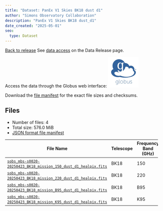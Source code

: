 ```yaml
---
title: "Dataset: PanEx V1 Skies BK18 dust d1"
author: "Simons Observatory Collaboration"
description: "PanEx V1 Skies BK18 dust_d1"
date_created: "2025-05-01"
seo:
  type: Dataset
---
```


[Back to release](./panexv1-bk18.html#datasets)
See [data access](./panexv1-bk18.html#data-access) on the Data Release page.

Access the data through the Globus web interface: [![Download via Globus](images/globus-logo.png)](https://app.globus.org/file-manager?origin_id=53b2a147-ae9d-4bbf-9d18-3b46d133d4bb&origin_path=%2Fpanexp_v1_bk18%2Fdust_d1%2F)

Download the [file manifest](https://g-0a470a.6b7bd8.0ec8.data.globus.org/panexp_v1_bk18/dust_d1/manifest.json) for the exact file sizes and checksums.

## Files

- Number of files: 4
- Total size: 576.0 MiB
- [JSON format file manifest](https://g-0a470a.6b7bd8.0ec8.data.globus.org/panexp_v1_bk18/dust_d1/manifest.json)

|                                                                                              File Name                                                                                               | Telescope | Frequency Band (GHz) | Pixelization |   Size    |
| ---------------------------------------------------------------------------------------------------------------------------------------------------------------------------------------------------- | --------- | -------------------- | ------------ | --------- |
| [`sobs_mbs-s0020-20250423_BK18_mission_150_dust_d1_healpix.fits`](https://g-0a470a.6b7bd8.0ec8.data.globus.org/panexp_v1_bk18/dust_d1/sobs_mbs-s0020-20250423_BK18_mission_150_dust_d1_healpix.fits) | BK18      |                  150 | healpix      | 144.0 MiB |
| [`sobs_mbs-s0020-20250423_BK18_mission_220_dust_d1_healpix.fits`](https://g-0a470a.6b7bd8.0ec8.data.globus.org/panexp_v1_bk18/dust_d1/sobs_mbs-s0020-20250423_BK18_mission_220_dust_d1_healpix.fits) | BK18      |                  220 | healpix      | 144.0 MiB |
| [`sobs_mbs-s0020-20250423_BK18_mission_B95_dust_d1_healpix.fits`](https://g-0a470a.6b7bd8.0ec8.data.globus.org/panexp_v1_bk18/dust_d1/sobs_mbs-s0020-20250423_BK18_mission_B95_dust_d1_healpix.fits) | BK18      | B95                  | healpix      | 144.0 MiB |
| [`sobs_mbs-s0020-20250423_BK18_mission_K95_dust_d1_healpix.fits`](https://g-0a470a.6b7bd8.0ec8.data.globus.org/panexp_v1_bk18/dust_d1/sobs_mbs-s0020-20250423_BK18_mission_K95_dust_d1_healpix.fits) | BK18      | K95                  | healpix      | 144.0 MiB |
